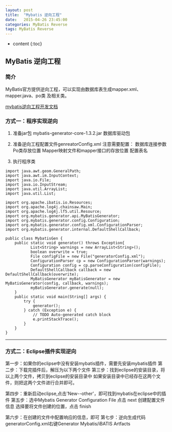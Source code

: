 ```yaml
---
layout: post
title:  "Mybatis 逆向工程"
date:   2015-04-26 23:45:00
categories: MyBatis Reverse
tags: MyBatis Reverse
---
```


* content
{:toc}

## MyBatis 逆向工程

### 简介
MyBatis官方提供逆向工程，可以实现由数据库表生成mapper.xml、mapper.java、po类 及相关类。

[mybatis逆向工程开发文档](http://www.mybatis.org/generator/configreference/xmlconfig.html)

### 方式一：程序实现逆向

1. 准备jar包
mybatis-generator-core-1.3.2.jar 
数据库驱动包

2. 准备逆向工程配置文件genreatorConfig.xml
注意需要配置：
数据库连接参数
Po类存放位置
Mapper映射文件和mapper接口的存放位置
配置表名


3. 执行程序类

```
import java.awt.geom.GeneralPath;
import java.awt.im.InputContext;
import java.io.File;
import java.io.InputStream;
import java.util.ArrayList;
import java.util.List;

import org.apache.ibatis.io.Resources;
import org.apache.log4j.chainsaw.Main;
import org.apache.log4j.lf5.util.Resource;
import org.mybatis.generator.api.MyBatisGenerator;
import org.mybatis.generator.config.Configuration;
import org.mybatis.generator.config.xml.ConfigurationParser;
import org.mybatis.generator.internal.DefaultShellCallback;

public class MybatisGen {
    public static void generator() throws Exception{
           List<String> warnings = new ArrayList<String>();
           boolean overwrite = true;
           File configFile = new File("generatorConfig.xml");
           ConfigurationParser cp = new ConfigurationParser(warnings);
           Configuration config = cp.parseConfiguration(configFile);
           DefaultShellCallback callback = new DefaultShellCallback(overwrite);
           MyBatisGenerator myBatisGenerator = new MyBatisGenerator(config, callback, warnings);
           myBatisGenerator.generate(null);
    }
    public static void main(String[] args) {
        try {
            generator();
        } catch (Exception e) {
            // TODO Auto-generated catch block
            e.printStackTrace();
        }
    }
}
```

***

### 方式二：Eclipse插件实现逆向
第一步：如果你的eclipse中没有安装mybatis插件，需要先安装mybatis插件
第二步：下载完插件后，解压为以下两个文件
第三步：找到eclipse的安装目录，将以上两个文件，拷贝到eclipse的安装目录中
如果安装目录中已经存在这两个文件，则把这两个文件进行合并即可。

第四步：重新启动eclipse,点击'New--other'，即可找到mybatis在eclipse中的插件
第五步：选中Mybatis Generator Configuration File 点击 next 创建配置文件信息
选择要将文件创建的位置，点击 finish 

第六步：在创建的文件中配置响应的信息，即可
第七步：逆向生成代码generatorConfig.xml右键Generator Mybatis/iBATIS Artfacts
